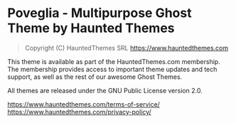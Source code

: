 Poveglia - Multipurpose Ghost Theme by Haunted Themes
============================

> Copyright (C) HauntedThemes SRL
> https://www.hauntedthemes.com

This theme is available as part of the HauntedThemes.com membership. 
The membership provides access to important theme updates and tech support, as well as the rest of our awesome Ghost Themes.

All themes are released under the GNU Public License version 2.0.

https://www.hauntedthemes.com/terms-of-service/
https://www.hauntedthemes.com/privacy-policy/